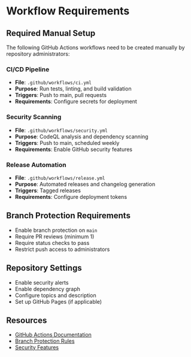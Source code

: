 # Workflow Requirements

## Required Manual Setup

The following GitHub Actions workflows need to be created manually by repository administrators:

### CI/CD Pipeline
- **File**: `.github/workflows/ci.yml`
- **Purpose**: Run tests, linting, and build validation
- **Triggers**: Push to main, pull requests
- **Requirements**: Configure secrets for deployment

### Security Scanning
- **File**: `.github/workflows/security.yml`
- **Purpose**: CodeQL analysis and dependency scanning
- **Triggers**: Push to main, scheduled weekly
- **Requirements**: Enable GitHub security features

### Release Automation
- **File**: `.github/workflows/release.yml`
- **Purpose**: Automated releases and changelog generation
- **Triggers**: Tagged releases
- **Requirements**: Configure deployment tokens

## Branch Protection Requirements
- Enable branch protection on `main`
- Require PR reviews (minimum 1)
- Require status checks to pass
- Restrict push access to administrators

## Repository Settings
- Enable security alerts
- Enable dependency graph
- Configure topics and description
- Set up GitHub Pages (if applicable)

## Resources
- [GitHub Actions Documentation](https://docs.github.com/en/actions)
- [Branch Protection Rules](https://docs.github.com/en/repositories/configuring-branches-and-merges-in-your-repository/defining-the-mergeability-of-pull-requests/about-protected-branches)
- [Security Features](https://docs.github.com/en/code-security)